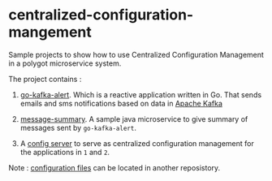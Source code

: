 # centralized-configuration-mangement


Sample projects to show how to use Centralized Configuration Management in a polygot microservice system.

The project contains :

1. [go-kafka-alert](https://github.com/malike/go-kafka-alert). Which is a reactive application written in Go. That sends emails and sms
notifications based on data in [Apache Kafka]()

2. [message-summary](). A sample java microservice to give summary of messages sent by `go-kafka-alert`. 

3. A [config server]() to serve as centralized configuration management for the applications in `1` and `2`.

Note : [configuration files](https://github.com/malike/centralized-configuration) can be located in another reposistory.
